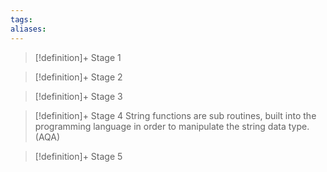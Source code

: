 ```yaml
---
tags:
aliases:
---
```


> [!definition]+ Stage 1
>

> [!definition]+ Stage 2
>

> [!definition]+ Stage 3
>

> [!definition]+ Stage 4
> String functions are sub routines, built into the programming language in order to
manipulate the string data type. (AQA)

> [!definition]+ Stage 5
>


